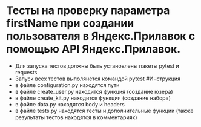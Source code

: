 ﻿# Тесты на проверку параметра firstName при создании пользователя в Яндекс.Прилавок с помощью API Яндекс.Прилавок.
- Для запуска тестов должны быть установлены пакеты pytest и requests
- Запуск всех тестов выполянется командой pytest
 #Инструкция
 - в файле configuration.py находятся пути
 - в файле create_user.py находится функция (создание юзера)
 - в файле create_kit.py находится функция (создание набора)
 - в файле data.py находятся body и headers
 - в файле tests.py находятся тесты и дополнительные функции (также результаты тестов находятся в комментариях)
